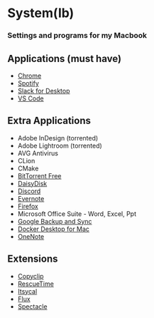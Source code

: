 # System(Ib)
### Settings and programs for my Macbook

## Applications (must have)

  * [Chrome](https://www.google.com/chrome/)
  * [Spotify](https://www.spotify.com/us/download/mac/)
  * [Slack for Desktop](https://slack.com/intl/en-in/downloads/mac)
  * [VS Code](https://code.visualstudio.com/)
  
## Extra Applications

  * Adobe InDesign (torrented)
  * Adobe Lightroom (torrented)
  * AVG Antivirus
  * CLion
  * CMake
  * [BitTorrent Free](https://www.bittorrent.com/bittorrent-free)
  * [DaisyDisk](https://daisydiskapp.com/)
  * [Discord](https://discordapp.com/)
  * [Evernote](https://evernote.com/)
  * [Firefox](https://www.mozilla.org/en-US/firefox/)
  * Microsoft Office Suite - Word, Excel, Ppt
  * [Google Backup and Sync](https://photos.google.com/apps)
  * [Docker Desktop for Mac](https://hub.docker.com/?overlay=onboarding)
  * [OneNote](https://apps.apple.com/us/app/microsoft-onenote/id784801555?mt=12)
  
## Extensions

  * [Copyclip](https://apps.apple.com/us/app/copyclip-clipboard-history/id595191960?mt=12)
  * [RescueTime](https://www.rescuetime.com/)
  * [Itsycal](https://www.mowglii.com/itsycal/)
  * [Flux](https://justgetflux.com/)
  * [Spectacle](https://www.spectacleapp.com/)
  
